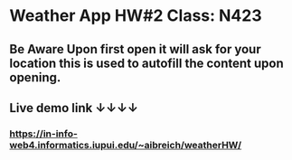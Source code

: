 # Weather App HW#2 Class: N423

## Be Aware Upon first open it will ask for your location this is used to autofill the content upon opening.

## Live demo link ↓↓↓↓

### https://in-info-web4.informatics.iupui.edu/~aibreich/weatherHW/

